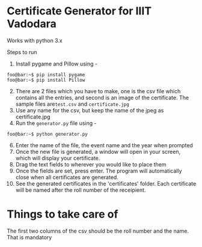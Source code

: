 # Certificate Generator for IIIT Vadodara

Works with python 3.x

Steps to run

1) Install pygame and Pillow using  - 
```console
foo@bar:~$ pip install pygame
foo@bar:~$ pip install Pillow
```

2) There are 2 files which you have to make, one is the csv file which contains all the entries, and second is an image of the certificate.
 The sample files are```test.csv``` and ```certificate.jpg```
3) Use any name for the csv, but keep the name of the jpeg as certificate.jpg
4) Run the ```generator.py``` file using - 
```console
foo@bar:~$ python generator.py
```
6) Enter the name of the file, the event name and the year when prompted
7) Once the new file is generated, a window will open in your screen, which will display your certificate.
8) Drag the text fields to wherever you would like to place them  
9) Once the fields are set, press enter. The program will automatically close when all certificates are generated.
10) See the generated certificates in the 'certificates' folder. Each certificate will be named after the roll number of the receipient.

# Things to take care of
The first two columns of the csv should be the roll number and the name. That is mandatory
